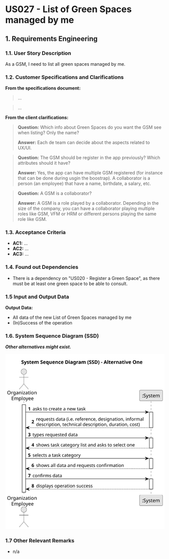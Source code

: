 # US027 - List of Green Spaces managed by me

## 1. Requirements Engineering

### 1.1. User Story Description

As a GSM, I need to list all green spaces managed by me.

### 1.2. Customer Specifications and Clarifications 

**From the specifications document:**

>	...

>	...

**From the client clarifications:**

> **Question:** Which info about Green Spaces do you want the GSM see when listing? Only the name?
>
> **Answer:** Each de team can decide about the aspects related to UX/UI.

> **Question:** The GSM should be register in the app previously? Which attributes should it have?
>
> **Answer:** Yes, the app can have multiple GSM registered (for instance that can be done during usgin the boostrap). A collaborator is a person (an employee) that have a name, birthdate, a salary, etc.

> **Question:** A  GSM is a collaborator?
>
> **Answer:** A GSM is a role played by a collaborator. Depending in the size of the company, you can have a collaborator playing multiple roles like GSM, VFM or HRM or different persons playing the same role like GSM.

### 1.3. Acceptance Criteria

* **AC1:** ...
* **AC2:** ...
* **AC3:** ...

### 1.4. Found out Dependencies

* There is a dependency on "US020 - Register a Green Space", as there must be at least one green space to be able to consult. 

### 1.5 Input and Output Data

**Output Data:**

* All data of the new List of Green Spaces managed by me
* (In)Success of the operation

### 1.6. System Sequence Diagram (SSD)

**_Other alternatives might exist._**

![System Sequence Diagram - Alternative One](svg/us027-system-sequence-diagram-alternative-one.svg)

### 1.7 Other Relevant Remarks

* n/a
